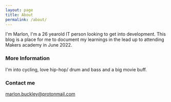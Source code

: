 ```yaml
---
layout: page
title: About
permalink: /about/
---
```


I'm Marlon, I'm a 26 yearold IT person looking to get into development. This blog is a place for me to document my learnings in the lead up to attending Makers academy in June 2022. 

### More Information

I'm into cycling, love hip-hop/ drum and bass and a big movie buff.


### Contact me

[marlon.buckley@protonmail.com](mailto:marlon.buckley@protonmail.com)